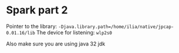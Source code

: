 # Spark part 2

Pointer to the library: ```-Djava.library.path=/home/ilia/native/jpcap-0.01.16/lib```
The device for listening: ```wlp2s0```

Also make sure you are using java 32 jdk